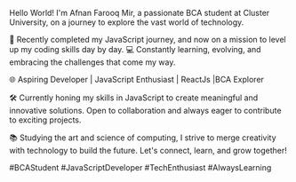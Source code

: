 Hello World! I'm Afnan Farooq Mir, a passionate BCA student at Cluster University, on a journey to explore the vast world of technology.

🚀 Recently completed my JavaScript journey, and now on a mission to level up my coding skills day by day. 💻 Constantly learning, evolving, and embracing the challenges that come my way.

🌐 Aspiring Developer | JavaScript Enthusiast | ReactJs |BCA Explorer

🛠️ Currently honing my skills in JavaScript to create meaningful and innovative solutions. Open to collaboration and always eager to contribute to exciting projects.

📚 Studying the art and science of computing, I strive to merge creativity with technology to build the future. Let's connect, learn, and grow together!

#BCAStudent #JavaScriptDeveloper #TechEnthusiast #AlwaysLearning


